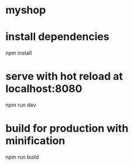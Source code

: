 # myshop

# install dependencies
npm install

# serve with hot reload at localhost:8080
npm run dev

# build for production with minification
npm run build
